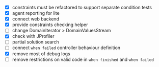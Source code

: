 - [x] constraints must be refactored to support separate condition tests
- [x] agent reporting for lite
- [x] connect web backend
- [x] provide constraints checking helper
- [ ] change DomainIterator > DomainValuesStream 
- [x] check with JProfiler
- [ ] partial solution search
- [ ] connect `when failed` controller behaviour definition
- [x] remove most of debug logs
- [ ] remove restrictions on valid code in `when finished` and `when failed`